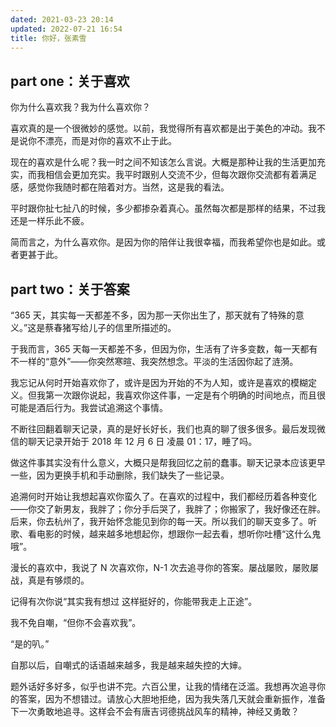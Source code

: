 ```yaml
---
dated: 2021-03-23 20:14
updated: 2022-07-21 16:54
title: 你好，张素雪
---
```


## part one：关于喜欢

你为什么喜欢我？我为什么喜欢你？

喜欢真的是一个很微妙的感觉。以前，我觉得所有喜欢都是出于美色的冲动。我不是说你不漂亮，而是对你的喜欢不止于此。

现在的喜欢是什么呢？我一时之间不知该怎么言说。大概是那种让我的生活更加充实，而我相信会更加充实。我平时跟别人交流不少，但每次跟你交流都有着满足感，感觉你我随时都在陪着对方。当然，这是我的看法。

平时跟你扯七扯八的时候，多少都掺杂着真心。虽然每次都是那样的结果，不过我还是一样乐此不疲。

简而言之，为什么喜欢你。是因为你的陪伴让我很幸福，而我希望你也是如此。或者更甚于此。

## part two：关于答案

“365 天，其实每一天都差不多，因为那一天你出生了，那天就有了特殊的意义。”这是蔡春猪写给儿子的信里所描述的。

于我而言，365 天每一天都差不多，但因为你，生活有了许多变数，每一天都有不一样的“意外”——你突然寒暄、我突然想念。平淡的生活因你起了涟漪。

我忘记从何时开始喜欢你了，或许是因为开始的不为人知，或许是喜欢的模糊定义。但我第一次跟你说起，我喜欢你这件事，一定是有个明确的时间地点，而且很可能是酒后行为。我尝试追溯这个事情。

不断往回翻着聊天记录，真的是好长好长，我们也真的聊了很多很多。最后发现微信的聊天记录开始于 2018 年 12 月 6 日 凌晨 01：17，睡了吗。

做这件事其实没有什么意义，大概只是帮我回忆之前的蠢事。聊天记录本应该更早一些，因为更换手机和手动删除，我们缺失了一些记录。

追溯何时开始让我想起喜欢你蛮久了。在喜欢的过程中，我们都经历着各种变化——你交了新男友，我胖了；你分手后哭了，我胖了；你搬家了，我好像还在胖。后来，你去杭州了，我开始怀念能见到你的每一天。所以我们的聊天变多了。听歌、看电影的时候，越来越多地想起你，想跟你一起去看，想听你吐槽“这什么鬼哦”。

漫长的喜欢中，我说了 N 次喜欢你，N-1 次去追寻你的答案。屡战屡败，屡败屡战，真是有够烦的。

记得有次你说“其实我有想过 这样挺好的，你能带我走上正途”。

我不免自嘲，“但你不会喜欢我”。

“是的叭。”

自那以后，自嘲式的话语越来越多，我是越来越失控的大婶。

题外话好多好多，似乎也讲不完。六百公里，让我的情绪在泛滥。我想再次追寻你的答案，因为不想错过。请放心大胆地拒绝，因为我失落几天就会重新振作，准备下一次勇敢地追寻。这样会不会有唐吉诃德挑战风车的精神，神经又勇敢？
